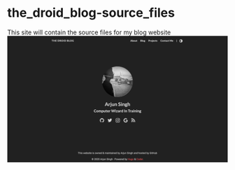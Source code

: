 # the_droid_blog-source_files
This site will contain the source files for my blog website
![A screenshot of my blog website](https://raw.githubusercontent.com/Arjdroid/the_droid_blog-source_files/master/Screenshot.png)
